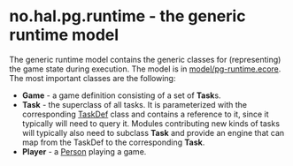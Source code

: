 # no.hal.pg.runtime - the generic runtime model

The generic runtime model contains the generic classes for (representing) the game state during execution. The model is in [model/pg-runtime.ecore](model/pg-runtime.ecore). The most important classes are the following:

* <a name="Game">**Game**</a> - a game definition consisting of a set of **Task**s.
* <a name="Task">**Task**</a> - the superclass of all tasks. It is parameterized with the corresponding [TaskDef](../no.hal.pg.model/readme.md#TaskDef) class and contains a reference to it, since it typically will need to query it. Modules contributing new kinds of tasks will typically also need to subclass **Task** and provide an engine that can map from the TaskDef to the corresponding **Task**.
* <a name="Player">**Player**</a> - a [Person](../no.hal.pg.model/readme.md#Person) playing a game.
